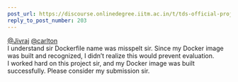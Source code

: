 ```yaml
---
post_url: https://discourse.onlinedegree.iitm.ac.in/t/tds-official-project1-discrepencies/171141/204
reply_to_post_number: 203
---
```

[@Jivraj](/u/jivraj) [@carlton](/u/carlton)  
I understand sir Dockerfile name was misspelt sir. Since my Docker image was built and recognized, I didn’t realize this would prevent evaluation.  
I worked hard on this project sir, and my Docker image was built successfully. Please consider my submission sir.